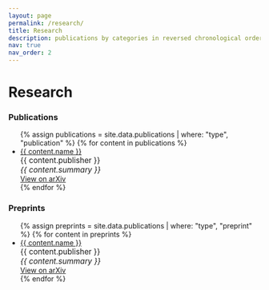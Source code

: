 ```yaml
---
layout: page
permalink: /research/
title: Research
description: publications by categories in reversed chronological order. generated by jekyll-scholar.
nav: true
nav_order: 2
---
```


<!-- _pages/publications.md -->

<!-- Bibsearch Feature -->
<h1>Research</h1>

<h3>Publications</h3>
<ul class="list-group list-group-flush">
  {% assign publications = site.data.publications | where: "type", "publication" %}
  {% for content in publications %}
    <li class="list-group-item">
      <a href="{{ content.url }}" target="_blank">{{ content.name }}</a><br>
      <span style="font-size: 0.95rem">{{ content.publisher }}</span><br>
      <span style="font-size: 0.95rem; font-style: italic">{{ content.summary }}</span><br>
      <a href="{{ content.arxiv }}" target="_blank" class="btn btn-sm btn-outline-primary mt-2">
        View on arXiv
      </a>
    </li>
  {% endfor %}
</ul>

<h3>Preprints</h3>
<ul class="list-group list-group-flush">
  {% assign preprints = site.data.publications | where: "type", "preprint" %}
  {% for content in preprints %}
    <li class="list-group-item">
      <a href="{{ content.url }}" target="_blank">{{ content.name }}</a><br>
      <span style="font-size: 0.95rem">{{ content.publisher }}</span><br>
      <span style="font-size: 0.95rem; font-style: italic">{{ content.summary }}</span><br>
      <a href="{{ content.arxiv }}" target="_blank" class="btn btn-sm btn-outline-primary mt-2">
        View on arXiv
      </a>
    </li>
  {% endfor %}
</ul>
